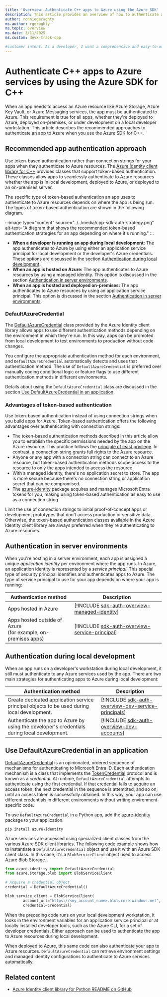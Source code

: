 ```yaml
---
title: 'Overview: Authenticate C++ apps to Azure using the Azure SDK'
description: This article provides an overview of how to authenticate applications to Azure services when you use the Azure SDK for C++ in both server environments and in local development.
author: ronniegeraghty
ms.author: rgeraghty
ms.topic: overview
ms.date: 3/11/2025
ms.custom: devx-track-cpp

#customer intent: As a developer, I want a comprehensive and easy-to-use SDK for Azure services so that I can efficiently integrate cloud capabilities into my C++ applications.
---
```


# Authenticate C++ apps to Azure services by using the Azure SDK for C++

When an app needs to access an Azure resource like Azure Storage, Azure Key Vault, or Azure Messaging services, the app must be authenticated to Azure. This requirement is true for all apps, whether they're deployed to Azure, deployed on-premises, or under development on a local developer workstation. This article describes the recommended approaches to authenticate an app to Azure when you use the Azure SDK for C++.

## Recommended app authentication approach

Use token-based authentication rather than connection strings for your apps when they authenticate to Azure resources. The [Azure Identity client library for C++](https://github.com/Azure/azure-sdk-for-cpp/tree/main/sdk/identity/azure-identity) provides classes that support token-based authentication. These classes allow apps to seamlessly authenticate to Azure resources whether the app is in local development, deployed to Azure, or deployed to an on-premises server.

The specific type of token-based authentication an app uses to authenticate to Azure resources depends on where the app is being run. The types of token-based authentication are shown in the following diagram.

:::image type="content" source="../../media/cpp-sdk-auth-strategy.png" alt-text="A diagram that shows the recommended token-based authentication strategies for an app depending on where it's running." :::

- **When a developer is running an app during local development:** The app authenticates to Azure by using either an application service principal for local development or the developer's Azure credentials. These options are discussed in the section [Authentication during local development](#authentication-during-local-development).
- **When an app is hosted on Azure:** The app authenticates to Azure resources by using a managed identity. This option is discussed in the section [Authentication in server environments](#authentication-in-server-environments).
- **When an app is hosted and deployed on-premises:** The app authenticates to Azure resources by using an application service principal. This option is discussed in the section [Authentication in server environments](#authentication-in-server-environments).

### DefaultAzureCredential

The [DefaultAzureCredential](#use-defaultazurecredential-in-an-application) class provided by the Azure Identity client library allows apps to use different authentication methods depending on the environment in which they're run. In this way, apps can be promoted from local development to test environments to production without code changes.

You configure the appropriate authentication method for each environment, and `DefaultAzureCredential` automatically detects and uses that authentication method. The use of `DefaultAzureCredential` is preferred over manually coding conditional logic or feature flags to use different authentication methods in different environments.

Details about using the `DefaultAzureCredential` class are discussed in the section [Use DefaultAzureCredential in an application](#use-defaultazurecredential-in-an-application).

### Advantages of token-based authentication

Use token-based authentication instead of using connection strings when you build apps for Azure. Token-based authentication offers the following advantages over authenticating with connection strings:

- The token-based authentication methods described in this article allow you to establish the specific permissions needed by the app on the Azure resource. This practice follows the [principle of least privilege](https://en.wikipedia.org/wiki/Principle_of_least_privilege). In contrast, a connection string grants full rights to the Azure resource.
- Anyone or any app with a connection string can connect to an Azure resource, but token-based authentication methods scope access to the resource to only the apps intended to access the resource.
- With a managed identity, there's no application secret to store. The app is more secure because there's no connection string or application secret that can be compromised.
- The [azure-identity](https://github.com/Azure/azure-sdk-for-cpp/tree/main/sdk/identity/azure-identity) package acquires and manages Microsoft Entra tokens for you, making using token-based authentication as easy to use as a connection string.

Limit the use of connection strings to initial proof-of-concept apps or development prototypes that don't access production or sensitive data. Otherwise, the token-based authentication classes available in the Azure Identity client library are always preferred when they're authenticating to Azure resources.

## Authentication in server environments

When you're hosting in a server environment, each app is assigned a unique *application identity* per environment where the app runs. In Azure, an application identity is represented by a *service principal*. This special type of security principal identifies and authenticates apps to Azure. The type of service principal to use for your app depends on where your app is running:

| Authentication method | Description |
|-----------------------|-------------|
| Apps hosted in Azure  | [!INCLUDE [sdk-auth-overview-managed-identity](../../includes/sdk-auth-overview-managed-identity.md)]            |
| Apps hosted outside of Azure<br>(for example, on-premises apps) | [!INCLUDE [sdk-auth-overview-service-principal](../../includes/sdk-auth-overview-service-principal.md)] |

## Authentication during local development

When an app runs on a developer's workstation during local development, it still must authenticate to any Azure services used by the app. There are two main strategies for authenticating apps to Azure during local development:

| Authentication method | Description |
|-----------------------|-------------|
| Create dedicated application service principal objects to be used during local development. | [!INCLUDE [sdk-auth-overview-dev-service-principals](../../includes/sdk-auth-overview-dev-service-principals.md)] |
| Authenticate the app to Azure by using the developer's credentials during local development. | [!INCLUDE [sdk-auth-overview-dev-accounts](../../includes/sdk-auth-overview-dev-accounts.md)] |

## Use DefaultAzureCredential in an application

[DefaultAzureCredential](./credential-chains.md#defaultazurecredential-overview) is an opinionated, ordered sequence of mechanisms for authenticating to Microsoft Entra ID. Each authentication mechanism is a class that implements the [TokenCredential](/python/api/azure-core/azure.core.credentials.tokencredential) protocol and is known as a *credential*. At runtime, `DefaultAzureCredential` attempts to authenticate using the first credential. If that credential fails to acquire an access token, the next credential in the sequence is attempted, and so on, until an access token is successfully obtained. In this way, your app can use different credentials in different environments without writing environment-specific code.

To use `DefaultAzureCredential` in a Python app, add the [azure-identity](https://pypi.org/project/azure-identity/) package to your application.

```terminal
pip install azure-identity
```

Azure services are accessed using specialized client classes from the various Azure SDK client libraries. The following code example shows how to instantiate a `DefaultAzureCredential` object and use it with an Azure SDK client class. In this case, it's a `BlobServiceClient` object used to access Azure Blob Storage.

```python
from azure.identity import DefaultAzureCredential
from azure.storage.blob import BlobServiceClient

# Acquire a credential object
credential = DefaultAzureCredential()

blob_service_client = BlobServiceClient(
        account_url="https://<my_account_name>.blob.core.windows.net",
        credential=credential)
```

When the preceding code runs on your local development workstation, it looks in the environment variables for an application service principal or at locally installed developer tools, such as the Azure CLI, for a set of developer credentials. Either approach can be used to authenticate the app to Azure resources during local development.

When deployed to Azure, this same code can also authenticate your app to Azure resources. `DefaultAzureCredential` can retrieve environment settings and managed identity configurations to authenticate to Azure services automatically.

## Related content

- [Azure Identity client library for Python README on GitHub](https://github.com/Azure/azure-sdk-for-python/blob/main/sdk/identity/azure-identity/README.md)